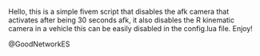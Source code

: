 Hello, this is a simple fivem script that disables the afk camera that activates after being 30 seconds afk, it also disables the R kinematic camera in a vehicle this can be easily disabled in the config.lua file. Enjoy!

@GoodNetworkES

